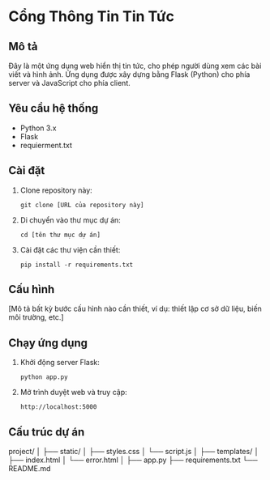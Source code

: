 # Cổng Thông Tin Tin Tức

## Mô tả
Đây là một ứng dụng web hiển thị tin tức, cho phép người dùng xem các bài viết và hình ảnh. Ứng dụng được xây dựng bằng Flask (Python) cho phía server và JavaScript cho phía client.

## Yêu cầu hệ thống
- Python 3.x
- Flask
- requierment.txt

## Cài đặt
1. Clone repository này:
   ```
   git clone [URL của repository này]
   ```

2. Di chuyển vào thư mục dự án:
   ```
   cd [tên thư mục dự án]
   ```

3. Cài đặt các thư viện cần thiết:
   ```
   pip install -r requirements.txt
   ```

## Cấu hình
[Mô tả bất kỳ bước cấu hình nào cần thiết, ví dụ: thiết lập cơ sở dữ liệu, biến môi trường, etc.]

## Chạy ứng dụng
1. Khởi động server Flask:
   ```
   python app.py
   ```

2. Mở trình duyệt web và truy cập:
   ```
   http://localhost:5000
   ```

## Cấu trúc dự án
project/
│
├── static/
│ ├── styles.css
│ └── script.js
│
├── templates/
│ ├── index.html
│ └── error.html
│
├── app.py
├── requirements.txt
└── README.md

